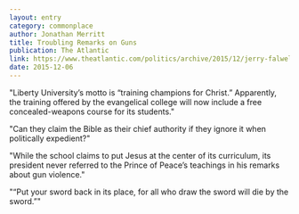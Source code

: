```yaml
---
layout: entry
category: commonplace
author: Jonathan Merritt
title: Troubling Remarks on Guns
publication: The Atlantic
link: https://www.theatlantic.com/politics/archive/2015/12/jerry-falwell-jrs-troubling-remarks-on-guns/419019/
date: 2015-12-06
---
```


"Liberty University’s motto is “training champions for Christ.” Apparently, the training offered by the evangelical college will now include a free concealed-weapons course for its students."

"Can they claim the Bible as their chief authority if they ignore it when politically expedient?"
 
"While the school claims to put Jesus at the center of its curriculum, its president never referred to the Prince of Peace’s teachings in his remarks about gun violence."

"“Put your sword back in its place, for all who draw the sword will die by the sword.”"

